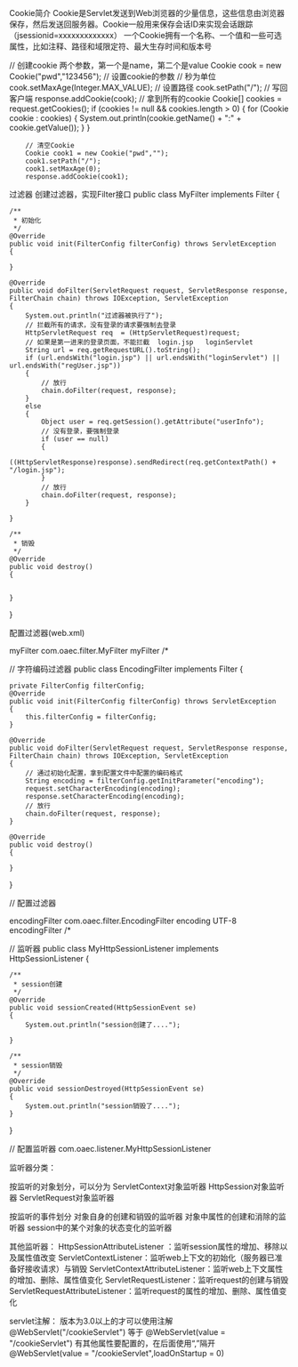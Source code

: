 Cookie简介
Cookie是Servlet发送到Web浏览器的少量信息，这些信息由浏览器保存，然后发送回服务器。Cookie一般用来保存会话ID来实现会话跟踪（jsessionid=xxxxxxxxxxxxx）
一个Cookie拥有一个名称、一个值和一些可选属性，比如注释、路径和域限定符、最大生存时间和版本号

// 创建cookie 两个参数，第一个是name，第二个是value
		Cookie cook = new Cookie("pwd","123456");
		// 设置cookie的参数 
		// 秒为单位
		cook.setMaxAge(Integer.MAX_VALUE);
		// 设置路径
		cook.setPath("/");
		// 写回客户端
		response.addCookie(cook);
		// 拿到所有的cookie
		Cookie[] cookies = request.getCookies();
		if (cookies != null && cookies.length > 0)
		{
			for (Cookie cookie : cookies)
			{
				System.out.println(cookie.getName() + ":" + cookie.getValue());
			}
		}
		
		
		// 清空Cookie
		Cookie cook1 = new Cookie("pwd","");
		cook1.setPath("/");
		cook1.setMaxAge(0);
		response.addCookie(cook1);


过滤器
创建过滤器，实现Filter接口
public class MyFilter implements Filter
{

	/**
	 * 初始化
	 */
	@Override
	public void init(FilterConfig filterConfig) throws ServletException
	{
		
	}

	@Override
	public void doFilter(ServletRequest request, ServletResponse response, FilterChain chain) throws IOException, ServletException
	{
		System.out.println("过滤器被执行了");
		// 拦截所有的请求，没有登录的请求要强制去登录
		HttpServletRequest req  = (HttpServletRequest)request;
		// 如果是第一进来的登录页面，不能拦截  login.jsp   loginServlet
		String url = req.getRequestURL().toString();
		if (url.endsWith("login.jsp") || url.endsWith("loginServlet") || url.endsWith("regUser.jsp"))
		{
			// 放行
			chain.doFilter(request, response);
		}
		else
		{
			Object user = req.getSession().getAttribute("userInfo");
			// 没有登录，要强制登录
			if (user == null)
			{
				((HttpServletResponse)response).sendRedirect(req.getContextPath() + "/login.jsp");
			}
			// 放行
			chain.doFilter(request, response);
		}
		
	}

	/**
	 * 销毁
	 */
	@Override
	public void destroy()
	{
		
		
	}

}

配置过滤器(web.xml)
<!-- 配置过滤器 注册-->
 <filter>
   <filter-name>myFilter</filter-name>
   <filter-class>com.oaec.filter.MyFilter</filter-class>
 </filter>
 
 <!-- 配置过滤路径 -->
 <filter-mapping>
   <filter-name>myFilter</filter-name>
   <url-pattern>/*</url-pattern>
 </filter-mapping>


// 字符编码过滤器
public class EncodingFilter implements Filter
{

	private FilterConfig filterConfig;
	@Override
	public void init(FilterConfig filterConfig) throws ServletException
	{
		this.filterConfig = filterConfig;
	}

	@Override
	public void doFilter(ServletRequest request, ServletResponse response, FilterChain chain) throws IOException, ServletException
	{
		// 通过初始化配置，拿到配置文件中配置的编码格式
		String encoding = filterConfig.getInitParameter("encoding");
		request.setCharacterEncoding(encoding);
		response.setCharacterEncoding(encoding);
		// 放行
		chain.doFilter(request, response);
	}

	@Override
	public void destroy()
	{
		
	}

}

// 配置过滤器
<!-- 编码过滤器 -->
  <filter>
   <filter-name>encodingFilter</filter-name>
   <filter-class>com.oaec.filter.EncodingFilter</filter-class>
   <!-- 初始化参数 -->
   <init-param>
    <!-- 编码格式 -->
    <param-name>encoding</param-name>
    <param-value>UTF-8</param-value>
   </init-param>
  </filter>
  <!-- 执行过滤器 -->
  <filter-mapping>
   <filter-name>encodingFilter</filter-name>
   <url-pattern>/*</url-pattern>
  </filter-mapping>


// 监听器
public class MyHttpSessionListener implements HttpSessionListener
{

	/**
	 * session创建
	 */
	@Override
	public void sessionCreated(HttpSessionEvent se)
	{
		System.out.println("session创建了....");
		
	}

	/**
	 * session销毁
	 */
	@Override
	public void sessionDestroyed(HttpSessionEvent se)
	{
		System.out.println("session销毁了....");
	}

}

// 配置监听器
<listener>
  <listener-class>com.oaec.listener.MyHttpSessionListener</listener-class>
 </listener>


监听器分类：

按监听的对象划分，可以分为
ServletContext对象监听器
HttpSession对象监听器
ServletRequest对象监听器
 
按监听的事件划分
对象自身的创建和销毁的监听器
对象中属性的创建和消除的监听器
session中的某个对象的状态变化的监听器

其他监听器：
HttpSessionAttributeListener ：监听session属性的增加、移除以及属性值改变
ServletContextListener：监听web上下文的初始化（服务器已准备好接收请求）与销毁
ServletContextAttributeListener：监听web上下文属性的增加、删除、属性值变化
ServletRequestListener：监听request的创建与销毁
ServletRequestAttributeListener：监听request的属性的增加、删除、属性值变化



servlet注解：
版本为3.0以上的才可以使用注解
@WebServlet("/cookieServlet")  等于 @WebServlet(value = "/cookieServlet")
有其他属性要配置的，在后面使用“,”隔开
@WebServlet(value = "/cookieServlet",loadOnStartup = 0)

